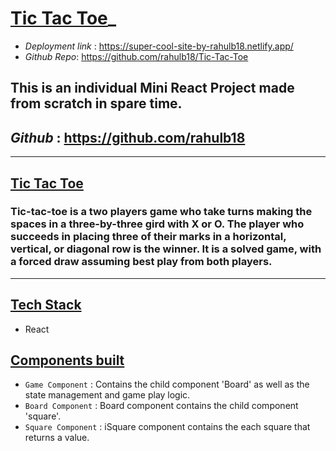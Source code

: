 # **<ins>Tic Tac Toe</ins>_**

- _Deployment link_ : https://super-cool-site-by-rahulb18.netlify.app/
- _Github Repo_: https://github.com/rahulb18/Tic-Tac-Toe

## **This is an individual Mini React Project** made from scratch in spare time.

## _Github_ : https://github.com/rahulb18

---

## <ins>Tic Tac Toe</ins>

### Tic-tac-toe is a two players game who take turns making the spaces in a three-by-three gird with X or O. The player who succeeds in placing three of their marks in a horizontal, vertical, or diagonal row is the winner. It is a solved game, with a forced draw assuming best play from both players.

---

## <ins>Tech Stack</ins>
- React

## <ins>Components built</ins>

- `Game Component` : Contains the child component 'Board' as well as the state management and game play logic. 
- `Board Component` : Board component contains the child component 'square'.
- `Square Component` : iSquare component contains the each square that returns a  value.

